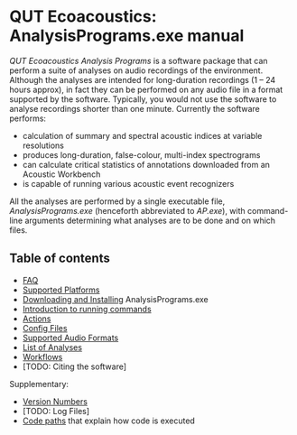 # QUT Ecoacoustics: AnalysisPrograms.exe manual


*QUT Ecoacoustics Analysis Programs* is a software package that can perform a 
suite of analyses on audio recordings of the environment. Although the analyses
are intended for long-duration recordings (1 – 24 hours approx), in fact they
can be performed on any audio file in a format supported by the software.
Typically, you would not use the software to analyse recordings shorter than one
 minute. Currently the software performs:

- calculation of summary and spectral acoustic indices at variable resolutions
- produces long-duration, false-colour, multi-index spectrograms
- can calculate critical statistics of annotations downloaded from an Acoustic Workbench
- is capable of running various acoustic event recognizers

All the analyses are performed by a single executable file, _AnalysisPrograms.exe_ (henceforth abbreviated to _AP.exe_), with command-line arguments determining what analyses are to be done and on which files.

## Table of contents

- [FAQ](./faq.md)
- [Supported Platforms](./supported_platforms.md)
- [Downloading and Installing](./installing.md) AnalysisPrograms.exe
- [Introduction to running commands](./cli.md)
- [Actions](./actions.md)
- [Config Files](./config_files.md)
- [Supported Audio Formats](./formats.md)
- [List of Analyses](./analyses/)
- [Workflows](./workflows.md)
- [TODO: Citing the software]

Supplementary:

- [Version Numbers](./versioning.md)
- [TODO: Log Files]
- [Code paths](./code_paths.md) that explain how code is executed
